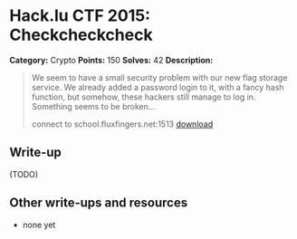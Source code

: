 # Hack.lu CTF 2015: Checkcheckcheck

**Category:** Crypto
**Points:** 150
**Solves:** 42
**Description:**

> We seem to have a small security problem with our new flag storage service. We already added a password login to it, with a fancy hash function, but somehow, these hackers still manage to log in. Something seems to be broken...
> 
> connect to school.fluxfingers.net:1513
> [download](checkcheckcheck_c5a866531f9b1969ffe90656c93fbb24.tar.gz)


## Write-up

(TODO)

## Other write-ups and resources

* none yet
